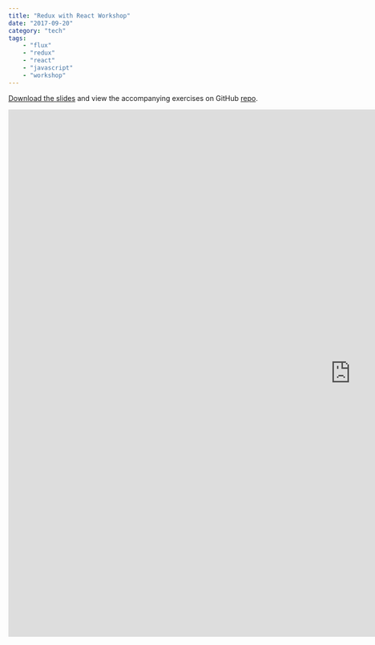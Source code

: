 ```yaml
---
title: "Redux with React Workshop"
date: "2017-09-20"
category: "tech"
tags:
    - "flux"
    - "redux"
    - "react"
    - "javascript"
    - "workshop"
---
```


[Download the slides](http://jas.link/building-redux-connecttech-2017) and view the accompanying exercises on GitHub [repo](http://jas.link/building-redux-connecttech-2017-repo).

<iframe src="https://docs.google.com/presentation/d/e/2PACX-1vQl-6mA5sAZA37YiApM9x2YIRyDAPYpgn6F0GPGnq1qlzlTfxuZ24S87nWJrkP2qskUI3ouiBDaehX7/embed?start=false&loop=false&delayms=5000" frameborder="0" width="1365" height="1053" allowfullscreen="true" mozallowfullscreen="true" webkitallowfullscreen="true"></iframe>
